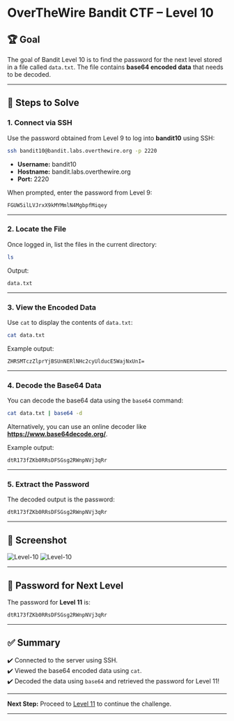 
# OverTheWire Bandit CTF – Level 10

## 🏆 **Goal**  
The goal of Bandit Level 10 is to find the password for the next level stored in a file called `data.txt`. The file contains **base64 encoded data** that needs to be decoded.  

---

## 🚀 **Steps to Solve**

### 1. **Connect via SSH**  
Use the password obtained from Level 9 to log into **bandit10** using SSH:

```bash
ssh bandit10@bandit.labs.overthewire.org -p 2220
```

- **Username:** bandit10  
- **Hostname:** bandit.labs.overthewire.org  
- **Port:** 2220  

When prompted, enter the password from Level 9:

```
FGUW5ilLVJrxX9kMYMmlN4MgbpfMiqey
```

---

### 2. **Locate the File**  
Once logged in, list the files in the current directory:

```bash
ls
```

Output:
```
data.txt
```

---

### 3. **View the Encoded Data**  
Use `cat` to display the contents of `data.txt`:

```bash
cat data.txt
```

Example output:
```
ZHRSMTczZlprYjBSUnNERlNHc2cyUlducE5WajNxUnI=
```

---

### 4. **Decode the Base64 Data**  
You can decode the base64 data using the `base64` command:

```bash
cat data.txt | base64 -d
```

Alternatively, you can use an online decoder like **https://www.base64decode.org/**.

Example output:
```
dtR173fZKb0RRsDFSGsg2RWnpNVj3qRr
```

---

### 5. **Extract the Password**  
The decoded output is the password:

```
dtR173fZKb0RRsDFSGsg2RWnpNVj3qRr
```

---

## 📸 **Screenshot**  
![Level-10](https://github.com/user-attachments/assets/b2a820a0-aade-4522-a986-427788df59b0)
![Level-10](https://github.com/user-attachments/assets/a3bee8ec-1d1d-4161-9ba3-e3a84df141d5)


---

## 🔑 **Password for Next Level**  
The password for **Level 11** is:

```
dtR173fZKb0RRsDFSGsg2RWnpNVj3qRr
```

---

## ✅ **Summary**  
✔️ Connected to the server using SSH.  
✔️ Viewed the base64 encoded data using `cat`.  
✔️ Decoded the data using `base64` and retrieved the password for Level 11!  

---

**Next Step:** Proceed to [Level 11](https://overthewire.org/wargames/bandit/bandit11.html) to continue the challenge.  

---
